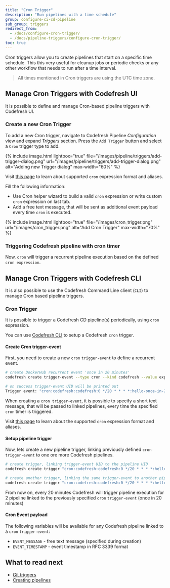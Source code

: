 ```yaml
---
title: "Cron Trigger"
description: "Run pipelines with a time schedule"
group: configure-ci-cd-pipeline
sub_group: triggers
redirect_from:
  - /docs/configure-cron-trigger/
  - /docs/pipeline-triggers/configure-cron-trigger/
toc: true
---
```


Cron triggers allow you to create pipelines that start on a specific time schedule. This this very useful for cleanup jobs or periodic checks or any other workflow that needs to run after a time interval.

>All times mentioned in Cron triggers are using the UTC time zone. 

## Manage Cron Triggers with Codefresh UI

It is possible to define and manage Cron-based pipeline triggers with Codefresh UI.

### Create a new Cron Trigger

To add a new Cron trigger, navigate to Codefresh Pipeline *Configuration* view and expand *Triggers* section. Press the `Add Trigger` button and select a `Cron` trigger type to add.

{% include image.html
lightbox="true"
file="/images/pipeline/triggers/add-trigger-dialog.png"
url="/images/pipeline/triggers/add-trigger-dialog.png"
alt="Adding new Trigger dialog"
max-width="60%"
%}


Visit [this page](https://github.com/codefresh-io/cronus/blob/master/docs/expression.md) to learn about supported `cron` expression format and aliases.


Fill the following information:

* Use Cron helper wizard to build a valid `cron` expression or write custom `cron` expression on last tab.
* Add a free text message, that will be sent as additional event payload every time `cron` is executed.

{% include image.html
lightbox="true"
file="/images/cron_trigger.png"
url="/images/cron_trigger.png"
alt="Add Cron Trigger"
max-width="70%"
%}


### Triggering Codefresh pipeline with cron timer

Now, `cron` will trigger a recurrent pipeline execution based on the defined `cron expression`.

## Manage Cron Triggers with Codefresh CLI

It is also possible to use the Codefresh Command Line client (`CLI`) to manage Cron based pipeline triggers.

### Cron Trigger

It is possible to trigger a Codefresh CD pipeline(s) periodically, using `cron` expression.

You can use [Codefresh CLI](https://cli.codefresh.io/) to setup a Codefresh `cron` trigger.

#### Create Cron trigger-event

First, you need to create a new `cron` `trigger-event` to define a recurrent event.

```sh
# create DockerHub recurrent event 'once in 20 minutes'
codefresh create trigger-event --type cron --kind codefresh --value expression="0 */20 * * * *" --value message="hello-once-in-20-min"

# on success trigger-event UID will be printed out
Trigger event: "cron:codefresh:codefresh:0 */20 * * * *:hello-once-in-20-min:107e9db97062" was successfully created.
```

When creating a `cron trigger-event`, it is possible to specify a short text message, that will be passed to linked pipelines, every time the specified `cron` timer is triggered.

Visit [this page](https://github.com/codefresh-io/cronus/blob/master/docs/expression.md) to learn about the supported `cron` expression format and aliases.

#### Setup pipeline trigger

Now, lets create a new pipeline trigger, linking previously defined `cron` `trigger-event` to one ore more Codefresh pipelines.

```sh
# create trigger, linking trigger-event UID to the pipeline UID
codefresh create trigger "cron:codefresh:codefresh:0 */20 * * * *:hello-once-in-20-min:107e9db97062" 7a5622e4b1ad5ba0018a3c9c

# create another trigger, linking the same trigger-event to another pipeline
codefresh create trigger "cron:codefresh:codefresh:0 */20 * * * *:hello-once-in-20-min:107e9db97062" 4a5634e4b2cd6baf021a3c0a
```

From now on, every 20 minutes Codefresh will trigger pipeline execution for 2 pipeline linked to the previously specified `cron` `trigger-event` (once in 20 minutes)

#### Cron Event payload

The following variables will be available for any Codefresh pipeline linked to a `cron` `trigger-event`:

- `EVENT_MESSAGE` - free text message (specified during creation)
- `EVENT_TIMESTAMP` - event timestamp in RFC 3339 format

## What to read next
- [Git triggers]({{site.baseurl}}/docs/configure-ci-cd-pipeline/triggers/git-triggers/) 
- [Creating pipelines]({{site.baseurl}}/docs/configure-ci-cd-pipeline/pipelines/) 


